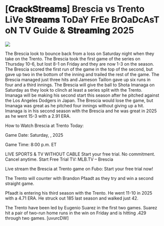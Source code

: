 # [𝐂𝐫𝐚𝐜𝐤𝐒𝐭𝐫𝐞𝐚𝐦𝐬] Brescia vs Trento LiVe 𝐒𝐭𝐫𝐞𝐚𝐦𝐬 ToDaY FrEe BrOaDcAsT oN TV Guide & 𝐒𝐭𝐫𝐞𝐚𝐦𝐢𝐧𝐠  2025  
  
  
[![](https://i.imgur.com/qSNzIqt.png)](https://movie.rssnews.media/xmEPKNa.php)  
  
The Brescia look to bounce back from a loss on Saturday night when they take on the Trento. The Brescia took the first game of the series on Thursday 10-6, but lost 8-1 on Friday and they are now 1-3 on the season. The Brescia scored the first run of the game in the top of the second, but gave up two in the bottom of the inning and trailed the rest of the game. The Brescia managed just three hits and Jameson Taillon gave up six runs in four and a third innings. The Brescia will give the ball to Shota Imanaga on Saturday as they look to clinch at least a series split with the Trento. Imanaga will be making his second start this season after he pitched against the Los Angeles Dodgers in Japan. The Brescia would lose the game, but Imanaga was great as he pitched four innings without giving up a hit. Imanaga is in his second season with the Brescia and he was great in 2025 as he went 15-3 with a 2.91 ERA.

How to Watch Brescia at Trento Today:

Game Date: Saturday, , 2025

Game Time: 8:00 p.m. ET

LIVE SPORTS & TV WITHOUT CABLE
Start your free trial. No commitment. Cancel anytime.
Start Free Trial
TV: MLB.TV – Brescia

Live stream the Brescia at Trento game on Fubo: Start your free trial now!

The Trento will counter with Brandon Pfaadt as they try and win a second straight game.

Pfaadt is entering his third season with the Trento. He went 11-10 in 2025 with a 4.71 ERA. He struck out 185 last season and walked just 42.

The Trento have been led by Eugenio Suarez in the first two games. Suarez hit a pair of two-run home runs in the win on Friday and is hitting .429 through two games. [uvurcDW]